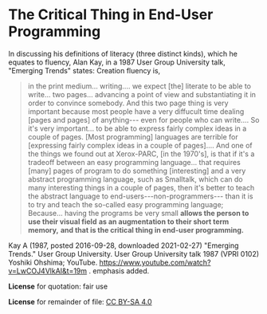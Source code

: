 The Critical Thing in End-User Programming
==========================================

In discussing his definitions of literacy (three distinct kinds),
which he equates to fluency, Alan Kay, in a 1987 User Group
University talk, "Emerging Trends" states: Creation fluency is, 

> in the print medium... writing....
> we expect [the] literate to be able to
> write... two pages...
> advancing a point of view and
> substantiating it in order to convince somebody.
> And this two page thing is very important
> because most people have a very diffucult time
> dealing [pages and pages] of anything---
> even for people who can write....
> So it's very important...
> to be able to express fairly complex ideas in a couple of pages.
> [Most programming] languages are terrible for
> [expressing fairly complex ideas in a couple of pages]....
> And one of the things we found out at Xerox-PARC,
> [in the 1970's],
> is that if it's a tradeoff between
> an easy programming language...
> that requires [many] pages
> of program to do something [interesting] and
> a very abstract programming language, such as Smalltalk,
> which can do many interesting things in a couple of pages,
> then it's better to teach the abstract language
> to end-users---non-programmers---
> than it is to try and teach
> the so-called easy programming language;
> Because... having the programs be very small
> **allows the person to use their visual field**
> **as an augmentation to their short term memory,**
> **and that is the critical thing in end-user programming.**

Kay A (1987, posted 2016-09-28, downloaded 2021-02-27)
"Emerging Trends." User Group University. 
User Group University talk 1987 (VPRI 0102) Yoshiki Ohshima;
YouTube. https://www.youtube.com/watch?v=LwCOJ4VlkAI&t=19m .
emphasis added.

**License** for quotation: fair use

**License** for remainder of file: [CC BY-SA 4.0](https://creativecommons.org/licenses/by-sa/4.0/)
